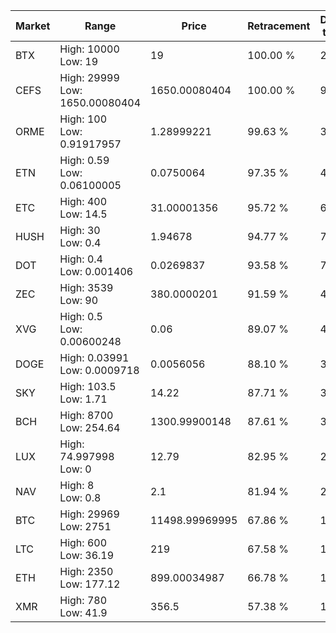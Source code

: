 | Market | Range | Price| Retracement | Doubles to 50% |
| --- | --- | --- | --- | --- |
| BTX | High: 10000<br />Low: 19 | 19 | 100.00 % | 263.66 |
| CEFS | High: 29999<br />Low: 1650.00080404 | 1650.00080404 | 100.00 % | 9.59 |
| ORME | High: 100<br />Low: 0.91917957 | 1.28999221 | 99.63 % | 39.12 |
| ETN | High: 0.59<br />Low: 0.06100005 | 0.0750064 | 97.35 % | 4.34 |
| ETC | High: 400<br />Low: 14.5 | 31.00001356 | 95.72 % | 6.69 |
| HUSH | High: 30<br />Low: 0.4 | 1.94678 | 94.77 % | 7.81 |
| DOT | High: 0.4<br />Low: 0.001406 | 0.0269837 | 93.58 % | 7.44 |
| ZEC | High: 3539<br />Low: 90 | 380.0000201 | 91.59 % | 4.77 |
| XVG | High: 0.5<br />Low: 0.00600248 | 0.06 | 89.07 % | 4.22 |
| DOGE | High: 0.03991<br />Low: 0.0009718 | 0.0056056 | 88.10 % | 3.65 |
| SKY | High: 103.5<br />Low: 1.71 | 14.22 | 87.71 % | 3.70 |
| BCH | High: 8700<br />Low: 254.64 | 1300.99900148 | 87.61 % | 3.44 |
| LUX | High: 74.997998<br />Low: 0 | 12.79 | 82.95 % | 2.93 |
| NAV | High: 8<br />Low: 0.8 | 2.1 | 81.94 % | 2.10 |
| BTC | High: 29969<br />Low: 2751 | 11498.99969995 | 67.86 % | 1.42 |
| LTC | High: 600<br />Low: 36.19 | 219 | 67.58 % | 1.45 |
| ETH | High: 2350<br />Low: 177.12 | 899.00034987 | 66.78 % | 1.41 |
| XMR | High: 780<br />Low: 41.9 | 356.5 | 57.38 % | 1.15 |
